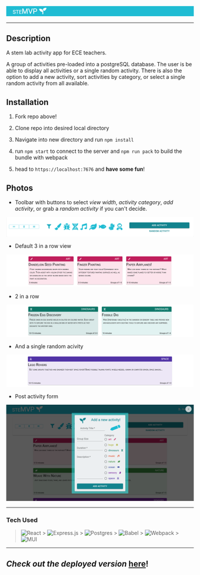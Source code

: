 <img src="./client/public/assets/header.png">

---

## **Description**

A stem lab activity app for ECE teachers.

A group of activities pre-loaded into a postgreSQL database. The user is be able to display all activities or a single random activity. There is also the option to add a new activity, sort activities by category, or select a single random activity from all available.

## **Installation**

1. Fork repo above!

2. Clone repo into desired local directory

3. Navigate into new directory and run `npm install`

4. run `npm start` to connect to the server and `npm run pack` to build the bundle with webpack

5. head to `https://localhost:7676` and **have some fun**!

## **Photos**

- Toolbar with buttons to select _view width_, _activity category_, _add activity_, or grab a _random activity_ if you can't decide.

<img src="./client/public/assets/toolbar.png">

- Default 3 in a row view

<img  src="./client/public/assets/three.png">

- 2 in a row

<img src="./client/public/assets/two.png">

- And a single random acivity

<img src="./client/public/assets/random.png">

- Post activity form

<img src="./client/public/assets/post.png">

---

### Tech Used

> ![React](https://img.shields.io/badge/react-%2320232a.svg?style=for-the-badge&logo=react&logoColor=%2361DAFB) > ![Express.js](https://img.shields.io/badge/express.js-%23404d59.svg?style=for-the-badge&logo=express&logoColor=%2361DAFB) > ![Postgres](https://img.shields.io/badge/postgres-%23316192.svg?style=for-the-badge&logo=postgresql&logoColor=white) > ![Babel](https://img.shields.io/badge/Babel-F9DC3e?style=for-the-badge&logo=babel&logoColor=black) > ![Webpack](https://img.shields.io/badge/webpack-%238DD6F9.svg?style=for-the-badge&logo=webpack&logoColor=black) > ![MUI](https://img.shields.io/badge/MUI-%230081CB.svg?style=for-the-badge&logo=material-ui&logoColor=white)

---

## _Check out the deployed version_ [here](https://stemvp.herokuapp.com/)!
